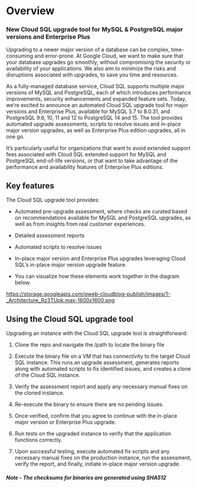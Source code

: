 <!-- Copyright 2024 Google LLC

Licensed under the Apache License, Version 2.0 (the "License");
you may not use this file except in compliance with the License.
You may obtain a copy of the License at

    https://www.apache.org/licenses/LICENSE-2.0

Unless required by applicable law or agreed to in writing, software
distributed under the License is distributed on an "AS IS" BASIS,
WITHOUT WARRANTIES OR CONDITIONS OF ANY KIND, either express or implied.
See the License for the specific language governing permissions and
limitations under the License. -->

# Overview 


### New Cloud SQL upgrade tool for MySQL & PostgreSQL major versions and Enterprise Plus


Upgrading to a newer major version of a database can be complex, time-consuming and error-prone. At Google Cloud, we want to make sure that your database upgrades go smoothly, without compromising the security or availability of your applications. We also aim to minimize the risks and disruptions associated with upgrades, to save you time and resources.

As a fully-managed database service, Cloud SQL supports multiple major versions of MySQL and PostgreSQL, each of which introduces performance improvements, security enhancements and expanded feature sets. Today, we’re excited to announce an automated Cloud SQL upgrade tool for major versions and Enterprise Plus, available for MySQL 5.7 to 8.0.31, and PostgreSQL 9.6, 10, 11 and 12 to PostgreSQL 14 and 15. The tool provides automated upgrade assessments, scripts to resolve issues and in-place major version upgrades, as well as Enterprise Plus edition upgrades, all in one go. 

It’s particularly useful for organizations that want to avoid extended support fees associated with Cloud SQL extended support for MySQL and PostgreSQL end-of-life versions, or that want to take advantage of the performance and availability features of Enterprise Plus editions.


## Key features 
The Cloud SQL upgrade tool provides: 

* Automated pre-upgrade assessment, where checks are curated based on recommendations available for MySQL and PostgreSQL upgrades, as well as from insights from real customer experiences.

* Detailed assessment reports

* Automated scripts to resolve issues

* In-place major version and Enterprise Plus upgrades leveraging Cloud SQL’s in-place major version upgrade feature.

* You can visualize how these elements work together in the diagram below.

https://storage.googleapis.com/gweb-cloudblog-publish/images/1-_Architecture_Rz3TUpk.max-1600x1600.png


## Using the Cloud SQL upgrade tool 
Upgrading an instance with the Cloud SQL upgrade tool is straightforward:

1. Clone the repo and navigate the /path to locate the binary file

2. Execute the binary file on a VM that has connectivity to the target Cloud SQL instance. This runs an upgrade assessment, generates reports along with automated scripts to fix identified issues, and creates a clone of the Cloud SQL instance.

3. Verify the assessment report and apply any necessary manual fixes on the cloned instance.

4. Re-execute the binary to ensure there are no pending issues.

5. Once verified, confirm that you agree to continue with the in-place major version or Enterprise Plus upgrade.

6. Run tests on the upgraded instance to verify that the application functions correctly. 

7. Upon successful testing, execute automated fix scripts and any necessary manual fixes on the production instance, run the assessment, verify the report, and finally, initiate in-place major version upgrade. 

##### Note - The checksums for binaries are generated using SHA512 